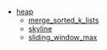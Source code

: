 - [heap](heap)
    - [merge_sorted_k_lists](merge_sorted_k_lists.py)
    - [skyline](skyline.py)
    - [sliding_window_max](sliding_window_max.py)
